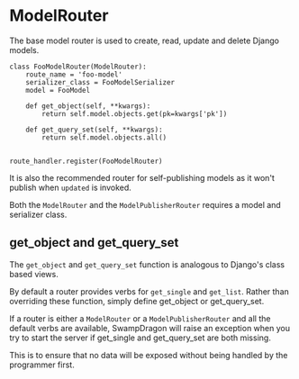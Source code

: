 # ModelRouter

The base model router is used to create, read, update and delete Django models.

    class FooModelRouter(ModelRouter):
        route_name = 'foo-model'
        serializer_class = FooModelSerializer
        model = FooModel
    
        def get_object(self, **kwargs):
            return self.model.objects.get(pk=kwargs['pk'])
    
        def get_query_set(self, **kwargs):
            return self.model.objects.all()
    
    
    route_handler.register(FooModelRouter)


It is also the recommended router for self-publishing models as it won't publish when ```updated``` is invoked.

Both the ```ModelRouter``` and the ```ModelPublisherRouter``` requires a model and serializer class.


## get_object and get_query_set

The ```get_object``` and ```get_query_set``` function is analogous to Django's class based views.

By default a router provides verbs for ```get_single``` and ```get_list```. Rather than overriding these function,
simply define get_object or get_query_set.

If a router is either a ```ModelRouter``` or a ```ModelPublisherRouter``` and all the default verbs are
available, SwampDragon will raise an exception when you try to start the server if get_single and get_query_set are
both missing.

This is to ensure that no data will be exposed without being handled by the programmer first.